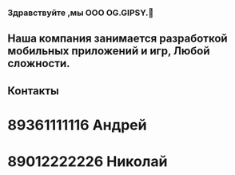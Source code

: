 ### Здравствуйте ,мы ООО OG.GIPSY.👋
## Наша компания  занимается разработкой мобильных приложений и  игр, Любой сложности. 
## Контакты
# 89361111116 Андрей
# 89012222226 Николай 
